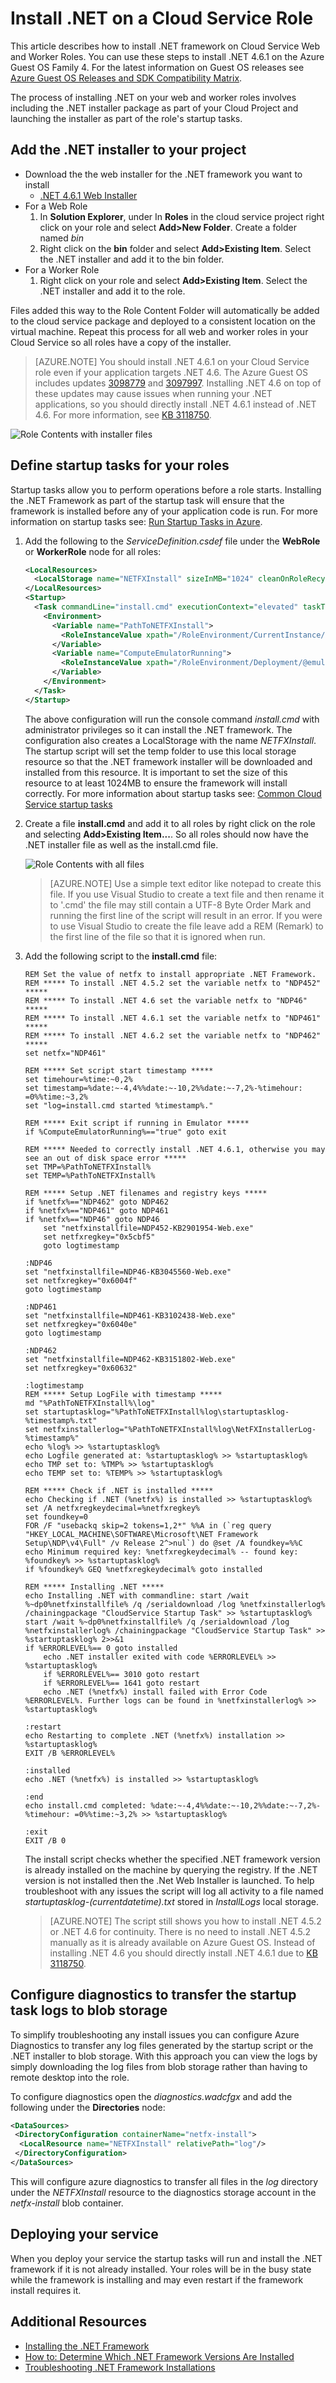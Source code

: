 <properties
   pageTitle="Install .NET on a Cloud Service Role | Microsoft Azure"
   description="This article describes how to manually install .NET framework on Cloud Service Web and Worker Roles"
   services="cloud-services"
   documentationCenter=".net"
   authors="thraka"
   manager="timlt"
   editor=""/>

<tags
   ms.service="cloud-services"
   ms.devlang="dotnet"
   ms.topic="article"
   ms.tgt_pltfrm="na"
   ms.workload="na"
   ms.date="08/10/2016"
   ms.author="adegeo"/>


# <a name="install-.net-on-a-cloud-service-role"></a>Install .NET on a Cloud Service Role 

This article describes how to install .NET framework on Cloud Service Web and Worker Roles. You can use these steps to install .NET 4.6.1 on the Azure Guest OS Family 4. For the latest information on Guest OS releases see [Azure Guest OS Releases and SDK Compatibility Matrix](cloud-services-guestos-update-matrix.md).

The  process of installing .NET on your web and worker roles involves including the .NET installer package as part of your Cloud Project and launching the installer as part of the role's startup tasks.  

## <a name="add-the-.net-installer-to-your-project"></a>Add the .NET installer to your project
- Download the the web installer for the .NET framework you want to install
    - [.NET 4.6.1 Web Installer](http://go.microsoft.com/fwlink/?LinkId=671729)
- For a Web Role
  1. In **Solution Explorer**, under In **Roles** in the cloud service project right click on your role and select **Add>New Folder**. Create a folder named *bin*
  2. Right click on the **bin** folder and select **Add>Existing Item**. Select the .NET installer and add it to the bin folder.
- For a Worker Role
  1. Right click on your role and select **Add>Existing Item**. Select the .NET installer and add it to the role. 

Files added this way to the Role Content Folder will automatically be added to the cloud service package and deployed to a consistent location on the virtual machine. Repeat this process for all web and worker roles in your Cloud Service so all roles have a copy of the installer.

> [AZURE.NOTE] You should install .NET 4.6.1 on your Cloud Service role even if your application targets .NET 4.6. The Azure Guest OS includes updates [3098779](https://support.microsoft.com/kb/3098779) and [3097997](https://support.microsoft.com/kb/3097997). Installing .NET 4.6 on top of these updates may cause issues when running your .NET applications, so you should directly install .NET 4.6.1 instead of .NET 4.6. For more information, see [KB 3118750](https://support.microsoft.com/kb/3118750).

![Role Contents with installer files][1]

## <a name="define-startup-tasks-for-your-roles"></a>Define startup tasks for your roles
Startup tasks allow you to perform operations before a role starts. Installing the .NET Framework as part of the startup task will ensure that the framework is installed before any of your application code is run. For more information on startup tasks see: [Run Startup Tasks in Azure](cloud-services-startup-tasks.md). 

1. Add the following to the *ServiceDefinition.csdef* file under the **WebRole** or **WorkerRole** node for all roles:
    
    ```xml
    <LocalResources>
      <LocalStorage name="NETFXInstall" sizeInMB="1024" cleanOnRoleRecycle="false" />
    </LocalResources>    
    <Startup>
      <Task commandLine="install.cmd" executionContext="elevated" taskType="simple">
        <Environment>
          <Variable name="PathToNETFXInstall">
            <RoleInstanceValue xpath="/RoleEnvironment/CurrentInstance/LocalResources/LocalResource[@name='NETFXInstall']/@path" />
          </Variable>
          <Variable name="ComputeEmulatorRunning">
            <RoleInstanceValue xpath="/RoleEnvironment/Deployment/@emulated" />
          </Variable>
        </Environment>
      </Task>
    </Startup>
    ```

    The above configuration will run the console command *install.cmd* with administrator privileges so it can install the .NET framework. The configuration also creates a LocalStorage with the name *NETFXInstall*. The startup script will set the temp folder to use this local storage resource so that the .NET framework installer will be downloaded and installed from this resource. It is important to set the size of this resource to at least 1024MB to ensure the framework will install correctly. For more information about startup tasks see: [Common Cloud Service startup tasks](cloud-services-startup-tasks-common.md) 

2. Create a file **install.cmd** and add it to all roles by right click on the role and selecting **Add>Existing Item...**. So all roles should now have the .NET installer file as well as the install.cmd file.
    
    ![Role Contents with all files][2]

    > [AZURE.NOTE] Use a simple text editor like notepad to create this file. If you use Visual Studio to create a text file and then rename it to '.cmd' the file may still contain a UTF-8 Byte Order Mark and running the first line of the script will result in an error. If you were to use Visual Studio to create the file leave add a REM (Remark) to the first line of the file so that it is ignored when run. 

3. Add the following script to the **install.cmd** file:

    ```
    REM Set the value of netfx to install appropriate .NET Framework. 
    REM ***** To install .NET 4.5.2 set the variable netfx to "NDP452" *****
    REM ***** To install .NET 4.6 set the variable netfx to "NDP46" *****
    REM ***** To install .NET 4.6.1 set the variable netfx to "NDP461" *****
    REM ***** To install .NET 4.6.2 set the variable netfx to "NDP462" *****
    set netfx="NDP461"
    
    REM ***** Set script start timestamp *****
    set timehour=%time:~0,2%
    set timestamp=%date:~-4,4%%date:~-10,2%%date:~-7,2%-%timehour: =0%%time:~3,2%
    set "log=install.cmd started %timestamp%."
    
    REM ***** Exit script if running in Emulator *****
    if %ComputeEmulatorRunning%=="true" goto exit
    
    REM ***** Needed to correctly install .NET 4.6.1, otherwise you may see an out of disk space error *****
    set TMP=%PathToNETFXInstall%
    set TEMP=%PathToNETFXInstall%
    
    REM ***** Setup .NET filenames and registry keys *****
    if %netfx%=="NDP462" goto NDP462
    if %netfx%=="NDP461" goto NDP461
    if %netfx%=="NDP46" goto NDP46
        set "netfxinstallfile=NDP452-KB2901954-Web.exe"
        set netfxregkey="0x5cbf5"
        goto logtimestamp
    
    :NDP46
    set "netfxinstallfile=NDP46-KB3045560-Web.exe"
    set netfxregkey="0x6004f"
    goto logtimestamp
    
    :NDP461
    set "netfxinstallfile=NDP461-KB3102438-Web.exe"
    set netfxregkey="0x6040e"
    goto logtimestamp
    
    :NDP462
    set "netfxinstallfile=NDP462-KB3151802-Web.exe"
    set netfxregkey="0x60632"
    
    :logtimestamp
    REM ***** Setup LogFile with timestamp *****
    md "%PathToNETFXInstall%\log"
    set startuptasklog="%PathToNETFXInstall%log\startuptasklog-%timestamp%.txt"
    set netfxinstallerlog="%PathToNETFXInstall%log\NetFXInstallerLog-%timestamp%"
    echo %log% >> %startuptasklog%
    echo Logfile generated at: %startuptasklog% >> %startuptasklog%
    echo TMP set to: %TMP% >> %startuptasklog%
    echo TEMP set to: %TEMP% >> %startuptasklog%
    
    REM ***** Check if .NET is installed *****
    echo Checking if .NET (%netfx%) is installed >> %startuptasklog%
    set /A netfxregkeydecimal=%netfxregkey%
    set foundkey=0
    FOR /F "usebackq skip=2 tokens=1,2*" %%A in (`reg query "HKEY_LOCAL_MACHINE\SOFTWARE\Microsoft\NET Framework Setup\NDP\v4\Full" /v Release 2^>nul`) do @set /A foundkey=%%C
    echo Minimum required key: %netfxregkeydecimal% -- found key: %foundkey% >> %startuptasklog%
    if %foundkey% GEQ %netfxregkeydecimal% goto installed
    
    REM ***** Installing .NET *****
    echo Installing .NET with commandline: start /wait %~dp0%netfxinstallfile% /q /serialdownload /log %netfxinstallerlog%  /chainingpackage "CloudService Startup Task" >> %startuptasklog%
    start /wait %~dp0%netfxinstallfile% /q /serialdownload /log %netfxinstallerlog% /chainingpackage "CloudService Startup Task" >> %startuptasklog% 2>>&1
    if %ERRORLEVEL%== 0 goto installed
        echo .NET installer exited with code %ERRORLEVEL% >> %startuptasklog%   
        if %ERRORLEVEL%== 3010 goto restart
        if %ERRORLEVEL%== 1641 goto restart
        echo .NET (%netfx%) install failed with Error Code %ERRORLEVEL%. Further logs can be found in %netfxinstallerlog% >> %startuptasklog%
    
    :restart
    echo Restarting to complete .NET (%netfx%) installation >> %startuptasklog%
    EXIT /B %ERRORLEVEL%
    
    :installed
    echo .NET (%netfx%) is installed >> %startuptasklog%
    
    :end
    echo install.cmd completed: %date:~-4,4%%date:~-10,2%%date:~-7,2%-%timehour: =0%%time:~3,2% >> %startuptasklog%
    
    :exit
    EXIT /B 0
    ```
        
    The install script checks whether the specified .NET framework version is already installed on the machine by querying the registry. If the .NET version is not installed then the .Net Web Installer is launched. To help troubleshoot with any issues the script will log all activity to a file named *startuptasklog-(currentdatetime).txt* stored in *InstallLogs* local storage.

    > [AZURE.NOTE] The script still shows you how to install .NET 4.5.2 or .NET 4.6 for continuity. There is no need to install .NET 4.5.2 manually as it is already available on Azure Guest OS. Instead of installing .NET 4.6 you should directly install .NET 4.6.1 due to [KB 3118750](https://support.microsoft.com/kb/3118750).
      

## <a name="configure-diagnostics-to-transfer-the-startup-task-logs-to-blob-storage"></a>Configure diagnostics to transfer the startup task logs to blob storage 
To simplify troubleshooting any install issues you can configure Azure Diagnostics to transfer any log files generated by the startup script or the .NET installer to blob storage. With this approach you can view the logs by simply downloading the log files from blob storage rather than having to remote desktop into the role.

To configure diagnostics open the *diagnostics.wadcfgx* and add the following under the **Directories** node: 

```xml 
<DataSources>
 <DirectoryConfiguration containerName="netfx-install">
  <LocalResource name="NETFXInstall" relativePath="log"/>
 </DirectoryConfiguration>
</DataSources>
```

This will configure azure diagnostics to transfer all files in the *log* directory under the *NETFXInstall* resource to the diagnostics storage account in the *netfx-install* blob container.

## <a name="deploying-your-service"></a>Deploying your service 
When you deploy your service the startup tasks will run and install the .NET framework if it is not already installed. Your roles will be in the busy state while the framework is installing and may even restart if the framework install requires it. 

## <a name="additional-resources"></a>Additional Resources

- [Installing the .NET Framework][]
- [How to: Determine Which .NET Framework Versions Are Installed][]
- [Troubleshooting .NET Framework Installations][]

[How to: Determine Which .NET Framework Versions Are Installed]: https://msdn.microsoft.com/library/hh925568.aspx
[Installing the .NET Framework]: https://msdn.microsoft.com/library/5a4x27ek.aspx
[Troubleshooting .NET Framework Installations]: https://msdn.microsoft.com/library/hh925569.aspx

<!--Image references-->
[1]: ./media/cloud-services-dotnet-install-dotnet/rolecontentwithinstallerfiles.png
[2]: ./media/cloud-services-dotnet-install-dotnet/rolecontentwithallfiles.png

 



<!--HONumber=Oct16_HO2-->


